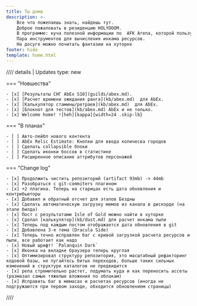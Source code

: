 ```yaml
---
title: Ты дома
description: >-
    Все что пожелаешь знать, найдешь тут.
    Доброе пожаловать в резиденцию HOLYDOOM.
    В программе: куча полезной информации по  AFK Arena, которой пользуюсь регулярно
    Пара инструментов для вычисления инкама ресурсов.
    На досуге можно почитать фантазии на хуторке
footer: hide
template: home.html
---
```


//// details | Updates
    type: new

=== "Новшества"

    - [x] [Результаты СНГ AbEx S10](guilds/abex.md).
    - [x] [Расчет времени ожидания ранга](kb/abex.md)  для AbEx.
    - [x] [Калькулятор стамины/ретраев](kb/abex.md)  для AbEx.
    - [x] [Блокнот для тестов](kb/abex.md) AbEx и не только.
    - [x] Welcome home! ![heh][kappa]{width=24 .skip-lb}

=== "В планах"

    - [ ] Авто-лейбл нового контента
    - [ ] AbEx Relic Estimate: Кнопки для ввода количесва городов
    - [ ] Сделать collapsible блоки
    - [ ] Сделать иконки боссов в статистике
    - [ ] Расширенное описание аттрибутов персонажей

=== "Change log"

    - [x] Продолжить чистить репозиторий (artifact 93mb) -> 44mb
    - [x] Разобраться с git-commiters плагином
    - [x] +2 плагина. Теперь на старицах есть дата обновления и контрибьюторы
    - [x] Добавил и обратный отсчет для этапов Бездны 
    - [x] Сделать автоматическую загрузку мемов из канала в дискорде (на этапе билда)
    - [x] Пост с результатами Isle of Gold можно найти в хуторке
    - [x] Сделал [калькулятор](kb/dust.md) для расчет инкама пыли
    - [x] Теперь под каждым постом отображается дата обновления в git
    - [x] Добавлена 3-я тема (Dracula Side) 
    - [x] Теперь точно исправлен баг с кривой загрузкой расчета ресурсов и пыли, все работает как надо
    - [x] Новый шрифт! `Palanquin Dark`
    - [x] Иконка на вкладке браузера теперь круглая
    - [x] Оптимизировал структуру репозитория, это масштабный рефакторинг кодовой базы, не пугайтесь битых переходов, больше таких сильных изменений в структуре каталогов не предвидится
    - [x] репа стремительно растет, подумать куда и как переносить ассеты (размазал самые тяжелые вложения по облакам)
    - [x] Исправить баг в мемасах и расчетах ресурсов (иногда не подгружаются при первом заходе, обходится обновлением страницы)

////
